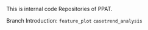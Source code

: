 This is internal code Repositories of PPAT.

Branch Introduction:
`feature_plot`
`casetrend_analysis`

